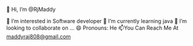 👋 Hi, I’m @RjMaddy

👀 I’m interested in Software developer
🌱 I’m currently learning java
💞️ I’m looking to collaborate on ... 
😄 Pronouns: He
📫You Can Reach Me At maddyraj808@gmail.com

<!---
RjMaddy/RjMaddy is a ✨ special ✨ repository because its `README.md` (this file) appears on your GitHub profile.
You can click the Preview link to take a look at your changes.
--->
